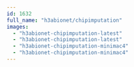 ```yaml
---
id: 1632
full_name: "h3abionet/chipimputation"
images: 
  - "h3abionet-chipimputation-latest"
  - "h3abionet-chipimputation-latest"
  - "h3abionet-chipimputation-minimac4"
  - "h3abionet-chipimputation-minimac4"
---
```

